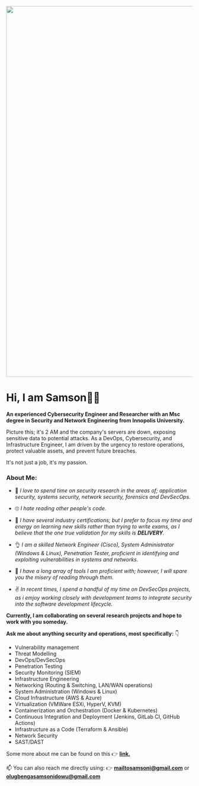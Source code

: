 <div id="header" align="center">
  <img src="https://www.gizmodo.com.au/wp-content/uploads/sites/2/2017/09/12/pwl9mwg0qu5vdagwstde.gif" width="1000"/> 
</div>


# Hi, I am Samson👋🏽
**An experienced Cybersecurity Engineer and Researcher with an Msc degree in Security and Network Engineering from Innopolis University.**

Picture this; it's 2 AM and the company's servers are down, exposing sensitive data to potential attacks. As a DevOps, Cybersecurity, and Infrastructure Engineer, I am driven by the urgency to restore operations, protect valuable assets, and prevent future breaches. 

It's not just a job, it's my passion.


### **About Me:**

- 👀 *I love to spend time on security research in the areas of; application security, systems security, network security, forensics and DevSecOps.*

- 🙄 *I hate reading other people's code.*

- 💪 *I have several industry certifications; but I prefer to focus my time and energy on learning new skills rather than trying to write exams, as I believe that the one true validation for my skills is **DELIVERY**.*

- 👌 *I am a skilled Network Engineer (Cisco), System Administrator (Windows & Linux), Penetration Tester, proficient in identifying and exploiting vulnerabilities in systems and networks.*

- 🙊 *I have a long array of tools I am proficient with; however, I will spare you the misery of reading through them.*

- :v: *In recent times, I spend a handful of my time on DevSecOps projects, as i emjoy working closely with development teams to integrate security into the software development lifecycle.* 


**Currently, I am collaborating on several research projects and hope to work with you someday.**



**Ask me about anything security and operations, most specifically:** 👇

- Vulnerability management 
- Threat Modelling 
- DevOps/DevSecOps
- Penetration Testing
- Security Monitoring (SIEM)
- Infrastructure Engineering
- Networking (Routing & Switching, LAN/WAN operations)
- System Administration (Windows & Linux)
- Cloud Infrastructure (AWS & Azure) 
- Virtualization (VMWare ESXi, HyperV, KVM)
- Containerization and Orchestration (Docker & Kubernetes)
- Continuous Integration and Deployment (Jenkins, GitLab CI, GitHub Actions)
- Infrastructure as a Code (Terraform & Ansible)
- Network Security
- SAST/DAST



Some more about me can be found on this 👉 [**link.**](https://samsonidowu.netlify.app/)



📫 You can also reach me directly using: 👉 **mailtosamsoni@gmail.com** or **olugbengasamsonidowu@gmail.com**

<!--
